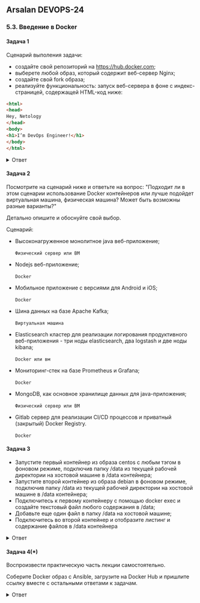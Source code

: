 ## Arsalan DEVOPS-24

### 5.3. Введение в Docker

####  Задача 1
Сценарий выполения задачи:
* создайте свой репозиторий на https://hub.docker.com;
* выберете любой образ, который содержит веб-сервер Nginx;
* создайте свой fork образа;
* реализуйте функциональность: запуск веб-сервера в фоне с индекс-страницей, содержащей HTML-код ниже:

```html
<html>
<head>
Hey, Netology
</head>
<body>
<h1>I’m DevOps Engineer!</h1>
</body>
</html>
```
<details>
<summary>Ответ</summary>

https://hub.docker.com/r/arstomorrow/nginx-task/tags
</details>


####  Задача 2
Посмотрите на сценарий ниже и ответьте на вопрос: "Подходит ли в этом сценарии использование Docker контейнеров или лучше подойдет виртуальная машина, физическая машина? Может быть возможны разные варианты?"

Детально опишите и обоснуйте свой выбор.

Сценарий:

* Высоконагруженное монолитное java веб-приложение;

    `Физический сервер или ВМ`
* Nodejs веб-приложение;

    `Docker`
* Мобильное приложение c версиями для Android и iOS;

    `Docker`
* Шина данных на базе Apache Kafka;

    `Виртуальная машина`
* Elasticsearch кластер для реализации логирования продуктивного веб-приложения - три ноды elasticsearch, два logstash и две ноды kibana;

    `Docker или вм`
* Мониторинг-стек на базе Prometheus и Grafana;

    `Docker`
* MongoDB, как основное хранилище данных для java-приложения;

    `Физический сервер или ВМ`
* Gitlab сервер для реализации CI/CD процессов и приватный (закрытый) Docker Registry.

    `Docker`

####  Задача 3

* Запустите первый контейнер из образа centos c любым тэгом в фоновом режиме, подключив папку /data из текущей рабочей директории на хостовой машине в /data контейнера;
* Запустите второй контейнер из образа debian в фоновом режиме, подключив папку /data из текущей рабочей директории на хостовой машине в /data контейнера;
* Подключитесь к первому контейнеру с помощью docker exec и создайте текстовый файл любого содержания в /data;
* Добавьте еще один файл в папку /data на хостовой машине;
* Подключитесь во второй контейнер и отобразите листинг и содержание файлов в /data контейнера

<details>
<summary>Ответ</summary>

![](53/3.png)
</details>


####  Задача 4(*)
Воспроизвести практическую часть лекции самостоятельно.

Соберите Docker образ с Ansible, загрузите на Docker Hub и пришлите ссылку вместе с остальными ответами к задачам.
<details>
<summary>Ответ</summary>

https://hub.docker.com/r/arstomorrow/ansible-task
</details>